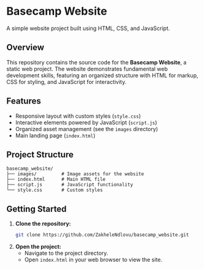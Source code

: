# Basecamp Website

A simple website project built using HTML, CSS, and JavaScript.

## Overview

This repository contains the source code for the **Basecamp Website**, a static web project. The website demonstrates fundamental web development skills, featuring an organized structure with HTML for markup, CSS for styling, and JavaScript for interactivity.

## Features

- Responsive layout with custom styles (`style.css`)
- Interactive elements powered by JavaScript (`script.js`)
- Organized asset management (see the `images` directory)
- Main landing page (`index.html`)

## Project Structure

```
basecamp_website/
├── images/         # Image assets for the website
├── index.html      # Main HTML file
├── script.js       # JavaScript functionality
└── style.css       # Custom styles
```

## Getting Started

1. **Clone the repository:**
   ```bash
   git clone https://github.com/ZakheleNdlovu/basecamp_website.git
   ```
2. **Open the project:**
   - Navigate to the project directory.
   - Open `index.html` in your web browser to view the site.

